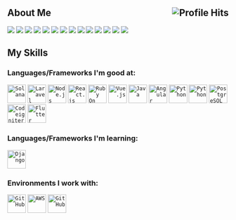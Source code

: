 

<h2>About Me <img align="right" alt="Profile Hits" src="https://komarev.com/ghpvc/?username=topskilldev&style=flat-square"></h2>

![](https://img.shields.io/badge/Laravel-Laravel-informational?style=flat&logo=laravel&logoColor=white&color=2bbc8a)
![](https://img.shields.io/badge/NodeJS-NodeJS-informational?style=flat&logo=node.js&logoColor=white&color=2bbc8a)
![](https://img.shields.io/badge/ReactJs-ReactJs-informational?style=flat&logo=react&logoColor=white&color=2bbc8a)
![](https://img.shields.io/badge/VueJS-VueJS-informational?style=flat&logo=vue.js&logoColor=white&color=2bbc8a)
![](https://img.shields.io/badge/Java-Java-informational?style=flat&logo=java&logoColor=white&color=2bbc8a)
![](https://img.shields.io/badge/Python-Python-informational?style=flat&logo=python&logoColor=white&color=2bbc8a)
![](https://img.shields.io/badge/Ruby%20on%20Rails-Ruby%20on%20Rails-informational?style=flat&logo=rubyonrails&logoColor=white&color=2bbc8a)
![](https://img.shields.io/badge/Codeigniter-Codeignither-informational?style=flat&logo=codeigniter&logoColor=white&color=2bbc8a)
![](https://img.shields.io/badge/Angular-Angular-informational?style=flat&logo=angular&logoColor=white&color=2bbc8a)
![](https://img.shields.io/badge/Flutter-Flutter-informational?style=flat&logo=Flutter&logoColor=white&color=2bbc8a)
![](https://img.shields.io/badge/Mysql-Mysql-informational?style=flat&logo=Mysql&logoColor=white&color=2bbc8a)
![](https://img.shields.io/badge/Solana-Solana-informational?style=flat&logo=solana&logoColor=white&color=2bbc8a)
<img src = "https://github-readme-stats.vercel.app/api/top-langs/?username=onemetafox&langs_count=8&layout=compact&theme=tokyonight&include_all_commits=true"/>
![](https://github-readme-stats.vercel.app/api?username=onemetafox&theme=highcontrast&include_all_commits=true)

## My Skills

### Languages/Frameworks I'm good at:
<code><a href="https://solana.com/"><img alt="Solana" title="Solana" src="https://github.com/todaycodemaster/logos/blob/master/solana.png" height="42"></a></code>
<code><a href="https://laravel.com"><img alt="Laravel" title="Laravel" src="https://github.com/todaycodemaster/logos/blob/master/Laravel.png" height="42"></a></code>
<code><a href="https://nodejs.org"><img alt="Node.js" title="Node.js" src="https://github.com/todaycodemaster/logos/blob/master/node.png" height="42"></a></code>
<code><a href="https://reactjs.org"><img alt="React.js" title="React.js" src="https://github.com/todaycodemaster/logos/blob/master/react.png" height="42"></a></code>
<code><a href="https://rubyonrails.org"><img alt="Ruby On Rails" title="React.js" src="https://github.com/todaycodemaster/logos/blob/master/ruby.png" height="42"></a></code>
<code><a href="https://vuejs.org"><img alt="Vue.js" title="Vue.js" src="https://github.com/todaycodemaster/logos/blob/master/vue.png" height="42"></a></code>
<code><a href="https://java.com"><img alt="Java" title="Java" src="https://github.com/todaycodemaster/logos/blob/master/java1.png" height="42"></a></code>
<code><a href="https://angular.io/"><img alt="Angular" title="Agnular" src="https://github.com/todaycodemaster/logos/blob/master/angular.png" height="42"></a></code>
<code><a href="https://python.org"><img alt="Python" title="Python" src="https://github.com/todaycodemaster/logos/blob/master/python.png" height="42"></a></code>
<code><a href="https://www.mysql.com"><img alt="Python" title="Mysql" src="https://github.com/todaycodemaster/logos/blob/master/mysql.png" height="42"></a></code>
<code><a href="https://www.postgresql.org"><img alt="PostgreSQL" title="PostgreSQL" src="https://github.com/todaycodemaster/logos/blob/master/postgresql.png" height="42"></a></code>
<code><a href="https://codeigniter.com/"><img alt="Codeigniter" title="Codeigniter" src="https://github.com/todaycodemaster/logos/blob/master/ci.png" height="42"></a></code>
<code><a href="https://flutter.dev"><img alt="Flutter" title="Flutter" src="https://github.com/todaycodemaster/logos/blob/master/flutter.png" height="42"></a></code>

### Languages/Frameworks I'm learning:

<code><a href="https://www.djangoproject.com/"><img alt="Django" title="Django" src="https://github.com/todaycodemaster/logos/blob/master/django.png" height="42"></a></code>

### Environments I work with:

<code><a href="https://github.com/"><img alt="GitHub" title="GitHub" src="https://github.com/todaycodemaster/logos/blob/master/github.png" height="42"></a></code>
<code><a href="https://aws.amazon.com/"><img alt="AWS" title="AWS" src="https://github.com/todaycodemaster/logos/blob/master/aws.png" height="42"></a></code>
<code><a href="https://azure.microsoft.com/en-us/services/devops/"><img alt="GitHub" title="Azure DevOps" src="https://github.com/todaycodemaster/logos/blob/master/azure.png" height="42"></a></code>
